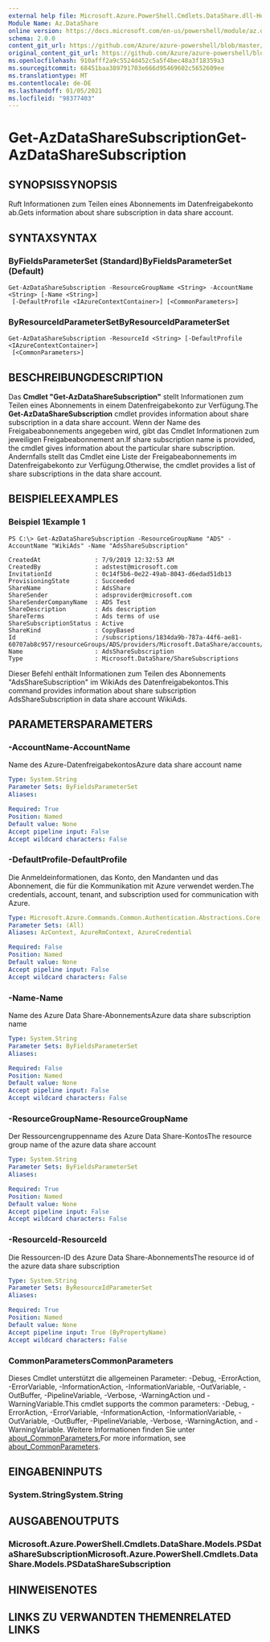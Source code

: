 ```yaml
---
external help file: Microsoft.Azure.PowerShell.Cmdlets.DataShare.dll-Help.xml
Module Name: Az.DataShare
online version: https://docs.microsoft.com/en-us/powershell/module/az.datashare/get-azdatasharesubscription
schema: 2.0.0
content_git_url: https://github.com/Azure/azure-powershell/blob/master/src/DataShare/DataShare/help/Get-AzDataShareSubscription.md
original_content_git_url: https://github.com/Azure/azure-powershell/blob/master/src/DataShare/DataShare/help/Get-AzDataShareSubscription.md
ms.openlocfilehash: 910afff2a9c5524d452c5a5f4bec48a3f18359a3
ms.sourcegitcommit: 68451baa389791703e666d95469602c5652609ee
ms.translationtype: MT
ms.contentlocale: de-DE
ms.lasthandoff: 01/05/2021
ms.locfileid: "98377403"
---
```

# <span data-ttu-id="efe71-101">Get-AzDataShareSubscription</span><span class="sxs-lookup"><span data-stu-id="efe71-101">Get-AzDataShareSubscription</span></span>

## <span data-ttu-id="efe71-102">SYNOPSIS</span><span class="sxs-lookup"><span data-stu-id="efe71-102">SYNOPSIS</span></span>
<span data-ttu-id="efe71-103">Ruft Informationen zum Teilen eines Abonnements im Datenfreigabekonto ab.</span><span class="sxs-lookup"><span data-stu-id="efe71-103">Gets information about share subscription in data share account.</span></span>

## <span data-ttu-id="efe71-104">SYNTAX</span><span class="sxs-lookup"><span data-stu-id="efe71-104">SYNTAX</span></span>

### <span data-ttu-id="efe71-105">ByFieldsParameterSet (Standard)</span><span class="sxs-lookup"><span data-stu-id="efe71-105">ByFieldsParameterSet (Default)</span></span>
```
Get-AzDataShareSubscription -ResourceGroupName <String> -AccountName <String> [-Name <String>]
 [-DefaultProfile <IAzureContextContainer>] [<CommonParameters>]
```

### <span data-ttu-id="efe71-106">ByResourceIdParameterSet</span><span class="sxs-lookup"><span data-stu-id="efe71-106">ByResourceIdParameterSet</span></span>
```
Get-AzDataShareSubscription -ResourceId <String> [-DefaultProfile <IAzureContextContainer>]
 [<CommonParameters>]
```

## <span data-ttu-id="efe71-107">BESCHREIBUNG</span><span class="sxs-lookup"><span data-stu-id="efe71-107">DESCRIPTION</span></span>
<span data-ttu-id="efe71-108">Das **Cmdlet "Get-AzDataShareSubscription"** stellt Informationen zum Teilen eines Abonnements in einem Datenfreigabekonto zur Verfügung.</span><span class="sxs-lookup"><span data-stu-id="efe71-108">The **Get-AzDataShareSubscription** cmdlet provides information about share subscription in a data share account.</span></span> <span data-ttu-id="efe71-109">Wenn der Name des Freigabeabonnements angegeben wird, gibt das Cmdlet Informationen zum jeweiligen Freigabeabonnement an.</span><span class="sxs-lookup"><span data-stu-id="efe71-109">If share subscription name is provided, the cmdlet gives information about the particular share subscription.</span></span> <span data-ttu-id="efe71-110">Andernfalls stellt das Cmdlet eine Liste der Freigabeabonnements im Datenfreigabekonto zur Verfügung.</span><span class="sxs-lookup"><span data-stu-id="efe71-110">Otherwise, the cmdlet provides a list of share subscriptions in the data share account.</span></span>

## <span data-ttu-id="efe71-111">BEISPIELE</span><span class="sxs-lookup"><span data-stu-id="efe71-111">EXAMPLES</span></span>

### <span data-ttu-id="efe71-112">Beispiel 1</span><span class="sxs-lookup"><span data-stu-id="efe71-112">Example 1</span></span>
```
PS C:\> Get-AzDataShareSubscription -ResourceGroupName "ADS" -AccountName "WikiAds" -Name "AdsShareSubscription"

CreatedAt               : 7/9/2019 12:32:53 AM
CreatedBy               : adstest@microsoft.com
InvitationId            : 0c14f5b6-0e22-49ab-8043-d6edad51db13
ProvisioningState       : Succeeded
ShareName               : AdsShare
ShareSender             : adsprovider@microsoft.com
ShareSenderCompanyName  : ADS Test
ShareDescription        : Ads description
ShareTerms              : Ads terms of use
ShareSubscriptionStatus : Active
ShareKind               : CopyBased
Id                      : /subscriptions/1834da9b-787a-44f6-ae81-60707ab8c957/resourceGroups/ADS/providers/Microsoft.DataShare/accounts/WikiAds/shareSubscriptions/AdsShareSubscription
Name                    : AdsShareSubscription
Type                    : Microsoft.DataShare/ShareSubscriptions
```

<span data-ttu-id="efe71-113">Dieser Befehl enthält Informationen zum Teilen des Abonnements "AdsShareSubscription" im WikiAds des Datenfreigabekontos.</span><span class="sxs-lookup"><span data-stu-id="efe71-113">This command provides information about share subscription AdsShareSubscription in data share account WikiAds.</span></span>

## <span data-ttu-id="efe71-114">PARAMETERS</span><span class="sxs-lookup"><span data-stu-id="efe71-114">PARAMETERS</span></span>

### <span data-ttu-id="efe71-115">-AccountName</span><span class="sxs-lookup"><span data-stu-id="efe71-115">-AccountName</span></span>
<span data-ttu-id="efe71-116">Name des Azure-Datenfreigabekontos</span><span class="sxs-lookup"><span data-stu-id="efe71-116">Azure data share account name</span></span>

```yaml
Type: System.String
Parameter Sets: ByFieldsParameterSet
Aliases:

Required: True
Position: Named
Default value: None
Accept pipeline input: False
Accept wildcard characters: False
```

### <span data-ttu-id="efe71-117">-DefaultProfile</span><span class="sxs-lookup"><span data-stu-id="efe71-117">-DefaultProfile</span></span>
<span data-ttu-id="efe71-118">Die Anmeldeinformationen, das Konto, den Mandanten und das Abonnement, die für die Kommunikation mit Azure verwendet werden.</span><span class="sxs-lookup"><span data-stu-id="efe71-118">The credentials, account, tenant, and subscription used for communication with Azure.</span></span>

```yaml
Type: Microsoft.Azure.Commands.Common.Authentication.Abstractions.Core.IAzureContextContainer
Parameter Sets: (All)
Aliases: AzContext, AzureRmContext, AzureCredential

Required: False
Position: Named
Default value: None
Accept pipeline input: False
Accept wildcard characters: False
```

### <span data-ttu-id="efe71-119">-Name</span><span class="sxs-lookup"><span data-stu-id="efe71-119">-Name</span></span>
<span data-ttu-id="efe71-120">Name des Azure Data Share-Abonnements</span><span class="sxs-lookup"><span data-stu-id="efe71-120">Azure data share subscription name</span></span>

```yaml
Type: System.String
Parameter Sets: ByFieldsParameterSet
Aliases:

Required: False
Position: Named
Default value: None
Accept pipeline input: False
Accept wildcard characters: False
```

### <span data-ttu-id="efe71-121">-ResourceGroupName</span><span class="sxs-lookup"><span data-stu-id="efe71-121">-ResourceGroupName</span></span>
<span data-ttu-id="efe71-122">Der Ressourcengruppenname des Azure Data Share-Kontos</span><span class="sxs-lookup"><span data-stu-id="efe71-122">The resource group name of the azure data share account</span></span>

```yaml
Type: System.String
Parameter Sets: ByFieldsParameterSet
Aliases:

Required: True
Position: Named
Default value: None
Accept pipeline input: False
Accept wildcard characters: False
```

### <span data-ttu-id="efe71-123">-ResourceId</span><span class="sxs-lookup"><span data-stu-id="efe71-123">-ResourceId</span></span>
<span data-ttu-id="efe71-124">Die Ressourcen-ID des Azure Data Share-Abonnements</span><span class="sxs-lookup"><span data-stu-id="efe71-124">The resource id of the azure data share subscription</span></span>

```yaml
Type: System.String
Parameter Sets: ByResourceIdParameterSet
Aliases:

Required: True
Position: Named
Default value: None
Accept pipeline input: True (ByPropertyName)
Accept wildcard characters: False
```

### <span data-ttu-id="efe71-125">CommonParameters</span><span class="sxs-lookup"><span data-stu-id="efe71-125">CommonParameters</span></span>
<span data-ttu-id="efe71-126">Dieses Cmdlet unterstützt die allgemeinen Parameter: -Debug, -ErrorAction, -ErrorVariable, -InformationAction, -InformationVariable, -OutVariable, -OutBuffer, -PipelineVariable, -Verbose, -WarningAction und -WarningVariable.</span><span class="sxs-lookup"><span data-stu-id="efe71-126">This cmdlet supports the common parameters: -Debug, -ErrorAction, -ErrorVariable, -InformationAction, -InformationVariable, -OutVariable, -OutBuffer, -PipelineVariable, -Verbose, -WarningAction, and -WarningVariable.</span></span> <span data-ttu-id="efe71-127">Weitere Informationen finden Sie unter [about_CommonParameters.](http://go.microsoft.com/fwlink/?LinkID=113216)</span><span class="sxs-lookup"><span data-stu-id="efe71-127">For more information, see [about_CommonParameters](http://go.microsoft.com/fwlink/?LinkID=113216).</span></span>

## <span data-ttu-id="efe71-128">EINGABEN</span><span class="sxs-lookup"><span data-stu-id="efe71-128">INPUTS</span></span>

### <span data-ttu-id="efe71-129">System.String</span><span class="sxs-lookup"><span data-stu-id="efe71-129">System.String</span></span>

## <span data-ttu-id="efe71-130">AUSGABEN</span><span class="sxs-lookup"><span data-stu-id="efe71-130">OUTPUTS</span></span>

### <span data-ttu-id="efe71-131">Microsoft.Azure.PowerShell.Cmdlets.DataShare.Models.PSDataShareSubscription</span><span class="sxs-lookup"><span data-stu-id="efe71-131">Microsoft.Azure.PowerShell.Cmdlets.DataShare.Models.PSDataShareSubscription</span></span>

## <span data-ttu-id="efe71-132">HINWEISE</span><span class="sxs-lookup"><span data-stu-id="efe71-132">NOTES</span></span>

## <span data-ttu-id="efe71-133">LINKS ZU VERWANDTEN THEMEN</span><span class="sxs-lookup"><span data-stu-id="efe71-133">RELATED LINKS</span></span>
